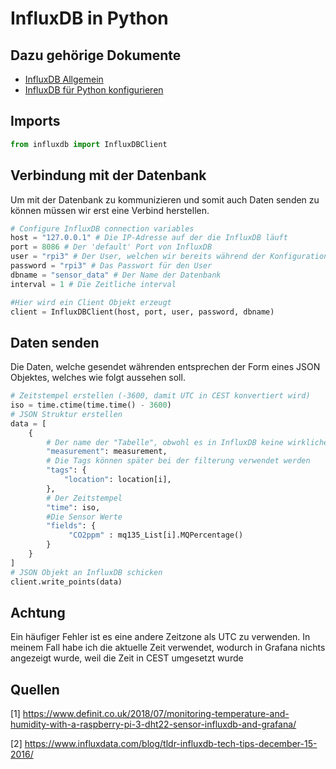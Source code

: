 # InfluxDB in Python

## Dazu gehörige Dokumente

* [InfluxDB Allgemein](https://github.com/dkupert-tgm/SYT_SWISS-ARMY-KNIFE/blob/master/InfluxDB_Allgemein.md)
* [InfluxDB für Python konfigurieren](https://github.com/dkupert-tgm/SYT_SWISS-ARMY-KNIFE/blob/master/InfluxDB_Konfigurieren_Python.md)

## Imports

```python
from influxdb import InfluxDBClient
```

## Verbindung mit der Datenbank

Um mit der Datenbank zu kommunizieren und somit auch Daten senden zu können müssen wir erst eine Verbind herstellen.

```python
# Configure InfluxDB connection variables
host = "127.0.0.1" # Die IP-Adresse auf der die InfluxDB läuft
port = 8086 # Der 'default' Port von InfluxDB
user = "rpi3" # Der User, welchen wir bereits während der Konfiguration erstellt haben
password = "rpi3" # Das Passwort für den User
dbname = "sensor_data" # Der Name der Datenbank
interval = 1 # Die Zeitliche interval 

#Hier wird ein Client Objekt erzeugt
client = InfluxDBClient(host, port, user, password, dbname)
```

## Daten senden

Die Daten, welche gesendet währenden entsprechen der Form eines JSON Objektes, welches wie folgt aussehen soll.

```python
# Zeitstempel erstellen (-3600, damit UTC in CEST konvertiert wird)
iso = time.ctime(time.time() - 3600)
# JSON Struktur erstellen
data = [
    {
        # Der name der "Tabelle", obwohl es in InfluxDB keine wirklichen Tabellen gibt
        "measurement": measurement,
        # Die Tags können später bei der filterung verwendet werden
        "tags": {
            "location": location[i],
        },
        # Der Zeitstempel
        "time": iso,
        #Die Sensor Werte
        "fields": {
             "CO2ppm" : mq135_List[i].MQPercentage()
        }
    }
]
# JSON Objekt an InfluxDB schicken
client.write_points(data)
```

## Achtung

Ein häufiger Fehler ist es eine andere Zeitzone als UTC zu verwenden. In meinem Fall habe ich die aktuelle Zeit verwendet, wodurch in Grafana nichts angezeigt wurde, weil die Zeit in CEST umgesetzt wurde

## Quellen

[1] https://www.definit.co.uk/2018/07/monitoring-temperature-and-humidity-with-a-raspberry-pi-3-dht22-sensor-influxdb-and-grafana/

[2] https://www.influxdata.com/blog/tldr-influxdb-tech-tips-december-15-2016/
